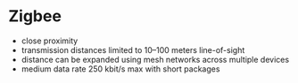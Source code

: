 # Zigbee
-   close proximity
-   transmission distances limited to 10–100 meters line-of-sight
-   distance can be expanded using mesh networks across multiple devices
-   medium data rate 250 kbit/s max with short packages
